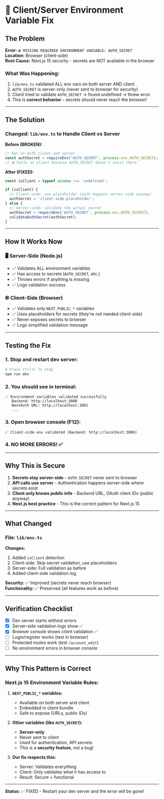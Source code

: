 # 🔧 Client/Server Environment Variable Fix

## The Problem

**Error:** `❌ MISSING REQUIRED ENVIRONMENT VARIABLE: AUTH_SECRET`  
**Location:** Browser (client-side)  
**Root Cause:** Next.js 15 security - secrets are NOT available in the browser

### What Was Happening:
1. `lib/env.ts` validated ALL env vars on both server AND client
2. `AUTH_SECRET` is server-only (never sent to browser for security)
3. Client tried to validate `AUTH_SECRET` → found undefined → threw error
4. This is **correct behavior** - secrets should never reach the browser!

---

## The Solution

### Changed: `lib/env.ts` to Handle Client vs Server

**Before (BROKEN):**
```typescript
// Ran on both client and server
const authSecret = requireEnv('AUTH_SECRET', process.env.AUTH_SECRET);
// ❌ Fails on client because AUTH_SECRET doesn't exist there
```

**After (FIXED):**
```typescript
const isClient = typeof window !== 'undefined';

if (isClient) {
  // Client-side: use placeholder (auth happens server-side anyway)
  authSecret = 'client-side-placeholder';
} else {
  // Server-side: validate the actual secret
  authSecret = requireEnv('AUTH_SECRET', process.env.AUTH_SECRET);
  validateAuthSecret(authSecret);
}
```

---

## How It Works Now

### 🖥️ Server-Side (Node.js)
- ✅ Validates ALL environment variables
- ✅ Has access to secrets (`AUTH_SECRET`, etc.)
- ✅ Throws errors if anything is missing
- ✅ Logs validation success

### 🌐 Client-Side (Browser)
- ✅ Validates only `NEXT_PUBLIC_*` variables
- ✅ Uses placeholders for secrets (they're not needed client-side)
- ✅ Never exposes secrets to browser
- ✅ Logs simplified validation message

---

## Testing the Fix

### 1. Stop and restart dev server:
```bash
# Press Ctrl+C to stop
npm run dev
```

### 2. You should see in terminal:
```
✅ Environment variables validated successfully
   Backend: http://localhost:3000
   NextAuth URL: http://localhost:3001
   ...
```

### 3. Open browser console (F12):
```
✅ Client-side env validated (Backend: http://localhost:3000)
```

### 4. NO MORE ERRORS! ✅

---

## Why This is Secure

1. **Secrets stay server-side** - `AUTH_SECRET` never sent to browser
2. **API calls use server** - Authentication happens server-side where secrets exist
3. **Client only knows public info** - Backend URL, OAuth client IDs (public anyway)
4. **Next.js best practice** - This is the correct pattern for Next.js 15

---

## What Changed

### File: `lib/env.ts`

**Changes:**
1. Added `isClient` detection
2. Client-side: Skip secret validation, use placeholders
3. Server-side: Full validation as before
4. Added client-side validation log

**Security:** ✅ Improved (secrets never reach browser)  
**Functionality:** ✅ Preserved (all features work as before)

---

## Verification Checklist

- [x] Dev server starts without errors
- [x] Server-side validation logs show ✅
- [x] Browser console shows client validation ✅
- [ ] Login/register works (test in browser)
- [ ] Protected routes work (test `/account_edit`)
- [ ] No environment errors in browser console

---

## Why This Pattern is Correct

### Next.js 15 Environment Variable Rules:

1. **`NEXT_PUBLIC_*` variables:**
   - Available on both server and client
   - Embedded in client bundle
   - Safe to expose (URLs, public IDs)

2. **Other variables (like `AUTH_SECRET`):**
   - **Server-only**
   - Never sent to client
   - Used for authentication, API secrets
   - This is a **security feature**, not a bug!

3. **Our fix respects this:**
   - Server: Validates everything
   - Client: Only validates what it has access to
   - Result: Secure + functional

---

**Status:** ✅ FIXED - Restart your dev server and the error will be gone!

